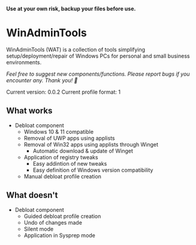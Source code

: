 **Use at your own risk, backup your files before use.**

# WinAdminTools

WinAdminTools (WAT) is a collection of tools simplifying setup/deployment/repair of Windows PCs for personal and small business environments.

*Feel free to suggest new components/functions. Please report bugs if you encounter any. Thank you! 🤝*

Current version: 0.0.2
Current profile format: 1

## What works

- Debloat component
  - Windows 10 & 11 compatible
  - Removal of UWP apps using applists
  - Removal of Win32 apps using applists through Winget
    - Automatic download & update of Winget
  - Application of registry tweaks
    - Easy addintion of new tweaks
    - Easy definition of Windows version compatibility
  - Manual debloat profile creation

## What doesn't

- Debloat component
  - Guided debloat profile creation
  - Undo of changes made
  - Silent mode
  - Application in Sysprep mode
